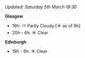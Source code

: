 *Updated: Saturday 5th March 18:30*

**Glasgow**

* 19h: :partly_sunny: Partly Cloudy [:sunny: as of 9h]
* 20h - 6h: :sunny: Clear

**Edinburgh**

* 19h - 6h: :sunny: Clear
